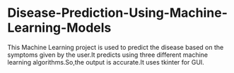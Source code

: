# Disease-Prediction-Using-Machine-Learning-Models
This Machine Learning project is used to predict the disease based on the symptoms given by the user.It predicts using three different machine learning algorithms.So,the output is accurate.It uses tkinter for GUI. 

